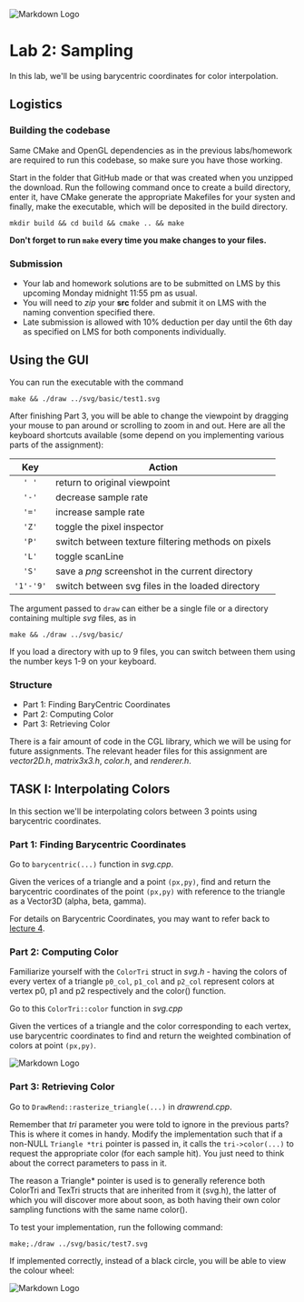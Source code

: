 
![Markdown Logo](./manual_images/bary.jpg?raw=true)

# Lab 2: Sampling

In this lab, we'll be using barycentric coordinates for color interpolation.

## Logistics

### Building the codebase

Same CMake and OpenGL dependencies as in the previous labs/homework are required to run this codebase, so make sure you have those working.

Start in the folder that GitHub made or that was created when you unzipped the download. Run the following command once to create a build directory, enter it, have CMake generate the appropriate Makefiles for your systen and finally, make the executable, which will be deposited in the build directory.
```
mkdir build && cd build && cmake .. && make
```    

**Don't forget to run ```make``` every time you make changes to your files.**


### Submission
* Your lab and homework solutions are to be submitted on LMS by this upcoming Monday midnight 11:55 pm as usual. 
* You will need to *zip* your **src** folder and submit it on LMS with the naming convention specified there.
* Late submission is allowed with 10% deduction per day until the 6th day as specified on LMS for both components individually.


## Using the GUI

You can run the executable with the command

    make && ./draw ../svg/basic/test1.svg

After finishing Part 3, you will be able to change the viewpoint by dragging your mouse to pan around or scrolling to zoom in and out. Here are all the keyboard shortcuts available (some depend on you implementing various parts of the assignment):

|Key | Action|
|:-----:|------|
|`' '`  | return to original viewpoint|
|`'-'`  | decrease sample rate|
|`'='` | increase sample rate|
|`'Z'` | toggle the pixel inspector|
|`'P'` | switch between texture filtering methods on pixels|
|`'L'` | toggle scanLine|
|`'S'` | save a *png* screenshot in the current directory|
| `'1'-'9'`  | switch between svg files in the loaded directory|

The argument passed to `draw` can either be a single file or a directory containing multiple *svg* files, as in

    make && ./draw ../svg/basic/

If you load a directory with up to 9 files, you can switch between them using the number keys 1-9 on your keyboard.

### Structure

* Part 1: Finding BaryCentric Coordinates
* Part 2: Computing Color
* Part 3: Retrieving Color

There is a fair amount of code in the CGL library, which we will be using for future assignments. The relevant header files for this assignment are *vector2D.h*, *matrix3x3.h*, *color.h*, and *renderer.h*.

## TASK I: Interpolating Colors

In this section we'll be interpolating colors between 3 points using barycentric coordinates.

### Part 1: Finding Barycentric Coordinates

Go to `barycentric(...)` function in *svg.cpp*.

Given the verices of a triangle and a point `(px,py)`, find and return the barycentric coordinates of the point `(px,py)` with reference to the triangle as a Vector3D (alpha, beta, gamma). 

For details on Barycentric Coordinates, you may want to refer back to [lecture 4](https://lms.lums.edu.pk/access/content/group/65ee2e09-48ea-47aa-bfe8-f8cfa8e06a08/Lectures/CS452_CG_L4_BarycentricCoordinates.pdf).


### Part 2: Computing Color

Familiarize yourself with the `ColorTri` struct in *svg.h* - having the colors of every vertex of a triangle `p0_col`, `p1_col` and `p2_col` represent colors at vertex p0, p1 and p2 respectively and the color() function.

Go to this `ColorTri::color` function in *svg.cpp*

Given the vertices of a triangle and the color corresponding to each vertex, use barycentric coordinates to find and return the weighted combination of colors at point `(px,py)`. 

![Markdown Logo](./manual_images/barycentric.png?raw=true)

### Part 3: Retrieving Color

Go to `DrawRend::rasterize_triangle(...)` in *drawrend.cpp*.

Remember that *tri* parameter you were told to ignore in the previous parts? This is where it comes in handy. Modify the implementation such that if a non-NULL `Triangle *tri` pointer is passed in, it calls the `tri->color(...)` to request the appropriate color (for each sample hit). You just need to think about the correct parameters to pass in it.

The reason a Triangle* pointer is used is to generally reference both ColorTri and TexTri structs that are inherited from it (svg.h), the latter of which you will discover more about soon, as both having their own color sampling functions with the same name color().

To test your implementation, run the following command:

   	make;./draw ../svg/basic/test7.svg

If implemented correctly, instead of a black circle, you will be able to view the colour wheel:

![Markdown Logo](./manual_images/colorwheel.png?raw=true)
